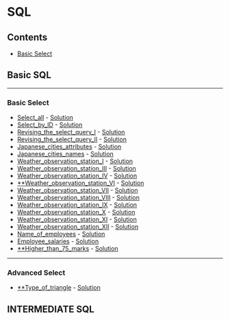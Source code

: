 # SQL
## Contents
<!--* [Advanced Join](#Advanced-Join)
* [Advanced Select](#Advanced-Select)
* [Aggregation](#Aggregation)
* [Alternative Select](#Alternative-Select)
* [Basic Join](#Basic-Join)-->
* [Basic Select](#Basic-Select)
<!--
___
### Advanced Join
* [Placements](pdf/placements.pdf) - [Solution](sql/Placements.sql)
* [Symmetric_Pairs](pdf/symmetric-pairs.pdf) - [Solution](sql/Symmetric_Pairs.sql)

___
### Aggregation
* [Average_population](pdf/average-population.pdf) - [Solution](sql/Average_population.sql)
* [Japan_population](pdf/japan-population.pdf) - [Solution](sql/Japan_population.sql)
* [Population_density_difference](pdf/population-density-difference.pdf) - [Solution](sql/Population_density_difference.sql)
* [Revising_aggregations_-_averages](pdf/revising-aggregations-the-average-function.pdf) - [Solution](sql/Revising_aggregations_-_averages.sql)
* [Revising_aggregations_-_sum](pdf/revising-aggregations-sum.pdf) - [Solution](sql/Revising_aggregations_-_sum.sql)
* [Revising_aggregations_-_the_count_function](pdf/revising-aggregations-the-count-function.pdf) - [Solution](sql/Revising_aggregations_-_the_count_function.sql)
* [The_blunder](pdf/the-blunder.pdf) - [Solution](sql/The_blunder.sql)
* [Top_earners](pdf/earnings-of-employees.pdf) - [Solution](sql/Top_earners.sql)
* [Weather_observation_station_II](pdf/weather-observation-station-2.pdf) - [Solution](sql/Weather_observation_station_II.sql)
* [Weather_observation_station_XIII](pdf/weather-observation-station-13.pdf) - [Solution](sql/Weather_observation_station_XIII.sql)
* [Weather_observation_station_XIV](pdf/weather-observation-station-14.pdf) - [Solution](sql/Weather_observation_station_XIV.sql)
* [Weather_observation_station_XV](pdf/weather-observation-station-15.pdf) - [Solution](sql/Weather_observation_station_XV.sql)
* [Weather_observation_station_XVI](pdf/weather-observation-station-16.pdf) - [Solution](sql/Weather_observation_station_XVI.sql)
* [Weather_observation_station_XVII](pdf/weather-observation-station-17.pdf) - [Solution](sql/Weather_observation_station_XVII.sql)
* [Weather_observation_station_XVIII](pdf/weather-observation-station-18.pdf) - [Solution](sql/Weather_observation_station_XVIII.sql)
* [Weather_observation_station_XIX](pdf/weather-observation-station-19.pdf) - [Solution](sql/Weather_observation_station_XIX.sql)
* [Weather_observation_station_XX](pdf/weather-observation-station-20.pdf) - [Solution](sql/Weather_observation_station_XX.sql)
___
### Alternative Select
* [Draw_the_Triangle1](pdf/draw-the-triangle-1.pdf) - [Solution](sql/Draw_the_Triangle1.sql)
* [Draw_the_Triangle2](pdf/draw-the-triangle-2.pdf) - [Solution](sql/Draw_the_Triangle2.sql)
___
### Basic Join
* [African_cities](pdf/african-cities.pdf) - [Solution](sql/African_cities.sql)
* [Average_population_of_each_continent](pdf/average-population-of-each-continent.pdf) - [Solution](sql/Average_population_of_each_continent.sql)
* [Challenges](pdf/challenges.pdf) - [Solution](sql/Challenges.sql)
* [Contest_Leaderboard](pdf/contest-leaderboard.pdf) - [Solution](sql/Contest_Leaderboard.sql)
* [Ollivanders_Inventory](pdf/harry-potter-and-wands.pdf) - [Solution](sql/Ollivanders_Inventory.sql)
* [Population_census](pdf/asian-population.pdf) - [Solution](sql/Population_census.sql)
* [The_Competitors](pdf/full-score.pdf) - [Solution](sql/Top_Competitors.sql)
* [The_Report](pdf/the-report.pdf) - [Solution](sql/The_Report.sql)
-->
## Basic SQL

___
### Basic Select
* [Select_all](pdf/select-all-sql.pdf) - [Solution](SQL/select_all.sql)
* [Select_by_ID](pdf/select-by-id.pdf) - [Solution](SQL/select_by_id.sql)
* [Revising_the_select_query_I](pdf/revising-the-select-query.pdf) - [Solution](SQL/revising_the_select_query.sql)
* [Revising_the_select_query_II](pdf/revising-the-select-query-2.pdf) - [Solution](SQL/revising_the_select_query_II.sql)
* [Japanese_cities_attributes](pdf/japanese-cities-attributes.pdf) - [Solution](SQL/japanese_cities_attributes.sql)
* [Japanese_cities_names](pdf/japanese-cities-name.pdf) - [Solution](SQL/japanese_cities_names.sql)
* [Weather_observation_station_I](pdf/weather-observation-station-1.pdf) - [Solution](SQL/weather_observation_station_I.sql)
* [Weather_observation_station_III](pdf/weather-observation-station-3.pdf) - [Solution](SQL/weather_observation_station_III.sql)
* [Weather_observation_station_IV](pdf/weather-observation-station-4.pdf) - [Solution](SQL/weather_observation_station_IV.sql)
* [**Weather_observation_station_VI](pdf/weather-observation-station-6.pdf) - [Solution](SQL/Weather_observation_station_VI.sql)
* [Weather_observation_station_VII](pdf/weather-observation-station-7.pdf) - [Solution](SQL/Weather_observation_station_VII.sql)
* [Weather_observation_station_VIII](pdf/weather-observation-station-8.pdf) - [Solution](SQL/Weather_observation_station_VIII.sql)
* [Weather_observation_station_IX](pdf/weather-observation-station-9.pdf) - [Solution](SQL/Weather_observation_station_IX.sql)
* [Weather_observation_station_X](pdf/weather-observation-station-10.pdf) - [Solution](SQL/Weather_observation_station_X.sql)
* [Weather_observation_station_XI](pdf/weather-observation-station-11.pdf) - [Solution](SQL/Weather_observation_station_XI.sql)
* [Weather_observation_station_XII](pdf/weather-observation-station-12.pdf) - [Solution](SQL/Weather_observation_station_XII.sql)
* [Name_of_employees](pdf/name-of-employees.pdf) - [Solution](SQL/Name_of_employees.sql)
* [Employee_salaries](pdf/salary-of-employees.pdf) - [Solution](SQL/Employee_salaries.sql)
* [**Higher_than_75_marks](pdf/more-than-75-marks.pdf) - [Solution](SQL/Higher_than_75_marks.sql)

___
### Advanced Select
* [**Type_of_triangle](pdf/what-type-of-triangle.pdf) - [Solution](SQL/Type_of_triangle.sql)

## INTERMEDIATE SQL

<!--
* [Weather_observation_station_V](pdf/weather-observation-station-5.pdf) - [Solution](sql/Weather_observation_station_V.sql)

-->